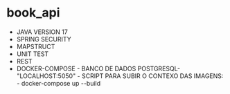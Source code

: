 # book_api

* JAVA VERSION 17 
* SPRING SECURITY
* MAPSTRUCT
* UNIT TEST
* REST
* DOCKER-COMPOSE - BANCO DE DADOS POSTGRESQL- "LOCALHOST:5050"  - SCRIPT PARA SUBIR O CONTEXO DAS IMAGENS:  - docker-compose up --build 
  
